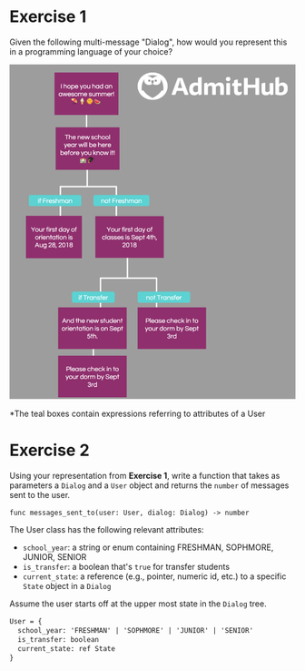# Exercise 1

Given the following multi-message "Dialog", how would you represent this in a programming language of your choice?

![Sample Dialog](SampleDialog.png "Image of Sample Dialog")

*The teal boxes contain expressions referring to attributes of a User 

# Exercise 2

Using your representation from **Exercise 1**, write a function that takes as parameters a `Dialog` and a `User` object and returns the `number` of messages sent to the user.

```
func messages_sent_to(user: User, dialog: Dialog) -> number
```

The User class has the following relevant attributes:

 - `school_year`: a string or enum containing FRESHMAN, SOPHMORE, JUNIOR, SENIOR
 - `is_transfer`: a boolean that's `true` for transfer students
 - `current_state`: a reference (e.g., pointer, numeric id, etc.) to a specific `State` object in a `Dialog`
 
 Assume the user starts off at the upper most state in the `Dialog` tree.
 
 ```
 User = {
   school_year: 'FRESHMAN' | 'SOPHMORE' | 'JUNIOR' | 'SENIOR'
   is_transfer: boolean
   current_state: ref State
 }
 ```
